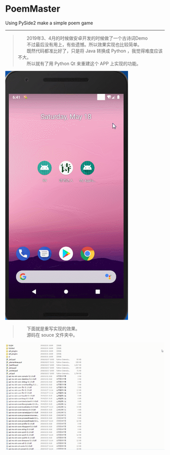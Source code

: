 # PoemMaster
Using PySide2 make a simple poem game

---

> &emsp;&emsp;2019年3、4月的时候做安卓开发的时候做了一个古诗词Demo  
> &emsp;&emsp;不过最后没有用上，有些遗憾。所以效果实现也比较简单。  
> &emsp;&emsp;既然代码都准比好了，只是将 Java 转换成 Python ，我觉得难度应该不大。  
> &emsp;&emsp;所以就有了用 Python Qt 来重建这个 APP 上实现的功能。  

![安卓demo演示](img/01.gif)

> &emsp;&emsp;下面就是重写实现的效果。   
> &emsp;&emsp;源码在 souce 文件夹中。   

![PySide 重写效果演示](img/02.gif)
